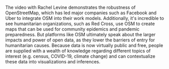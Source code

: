 The video with Rachel Levine demonstrates the robustness of OpenStreetMap, which has led major companies such as Facebook and Uber to integrate OSM into their work models. Additionally, it's incredible to see humanitarian organizations, such as Red Cross, use OSM to create maps that can be used for community epidemics and pandemic preparedness. But platforms like OSM ultimately speak about the larger impacts and power of open data, as they lower the barriers of entry for humanitarian causes. Because data is now virtually public and free, people are supplied with a wealth of knowledge regarding different topics of interest (e.g. census, COVID-19, climate change) and can contextualize these data into visualizations and inferences.
